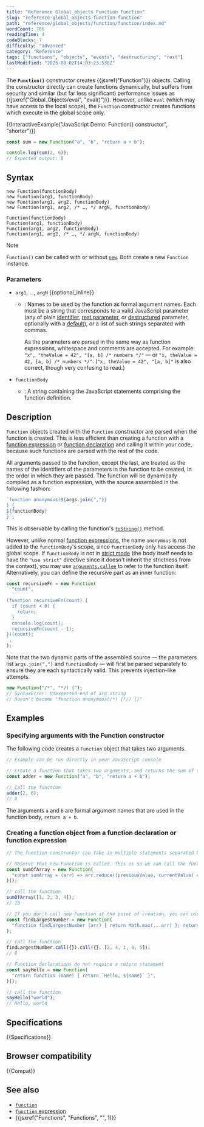 ```yaml
---
title: "Reference Global_objects Function Function"
slug: "reference-global_objects-function-function"
path: "reference/global_objects/function/function/index.md"
wordCount: 786
readingTime: 4
codeBlocks: 7
difficulty: "advanced"
category: "Reference"
tags: ["functions", "objects", "events", "destructuring", "rest"]
lastModified: "2025-08-02T14:03:23.538Z"
---
```



The **`Function()`** constructor creates {{jsxref("Function")}} objects. Calling the constructor directly can create functions dynamically, but suffers from security and similar (but far less significant) performance issues as {{jsxref("Global_Objects/eval", "eval()")}}. However, unlike `eval` (which may have access to the local scope), the `Function` constructor creates functions which execute in the global scope only.

{{InteractiveExample("JavaScript Demo: Function() constructor", "shorter")}}

```js interactive-example
const sum = new Function("a", "b", "return a + b");

console.log(sum(2, 6));
// Expected output: 8
```

## Syntax

```js-nolint
new Function(functionBody)
new Function(arg1, functionBody)
new Function(arg1, arg2, functionBody)
new Function(arg1, arg2, /* …, */ argN, functionBody)

Function(functionBody)
Function(arg1, functionBody)
Function(arg1, arg2, functionBody)
Function(arg1, arg2, /* …, */ argN, functionBody)
```

> [!NOTE]
> `Function()` can be called with or without [`new`](/en-US/docs/Web/JavaScript/Reference/Operators/new). Both create a new `Function` instance.

### Parameters

- `arg1`, …, `argN` {{optional_inline}}
  - : Names to be used by the function as formal argument names. Each must be a string that corresponds to a valid JavaScript parameter (any of plain [identifier](/en-US/docs/Glossary/Identifier), [rest parameter](/en-US/docs/Web/JavaScript/Reference/Functions/rest_parameters), or [destructured](/en-US/docs/Web/JavaScript/Reference/Operators/Destructuring) parameter, optionally with a [default](/en-US/docs/Web/JavaScript/Reference/Functions/Default_parameters)), or a list of such strings separated with commas.

    As the parameters are parsed in the same way as function expressions, whitespace and comments are accepted. For example: `"x", "theValue = 42", "[a, b] /* numbers */"` — or `"x, theValue = 42, [a, b] /* numbers */"`. (`"x, theValue = 42", "[a, b]"` is also correct, though very confusing to read.)

- `functionBody`
  - : A string containing the JavaScript statements comprising the function definition.

## Description

`Function` objects created with the `Function` constructor are parsed when the function is created. This is less efficient than creating a function with a [function expression](/en-US/docs/Web/JavaScript/Reference/Operators/function) or [function declaration](/en-US/docs/Web/JavaScript/Reference/Statements/function) and calling it within your code, because such functions are parsed with the rest of the code.

All arguments passed to the function, except the last, are treated as the names of the identifiers of the parameters in the function to be created, in the order in which they are passed. The function will be dynamically compiled as a function expression, with the source assembled in the following fashion:

```js
`function anonymous(${args.join(",")}
) {
${functionBody}
}`;
```

This is observable by calling the function's [`toString()`](/en-US/docs/Web/JavaScript/Reference/Global_Objects/Function/toString) method.

However, unlike normal [function expressions](/en-US/docs/Web/JavaScript/Reference/Operators/function), the name `anonymous` is not added to the `functionBody`'s scope, since `functionBody` only has access the global scope. If `functionBody` is not in [strict mode](/en-US/docs/Web/JavaScript/Reference/Strict_mode) (the body itself needs to have the `"use strict"` directive since it doesn't inherit the strictness from the context), you may use [`arguments.callee`](/en-US/docs/Web/JavaScript/Reference/Functions/arguments/callee) to refer to the function itself. Alternatively, you can define the recursive part as an inner function:

```js
const recursiveFn = new Function(
  "count",
  `
(function recursiveFn(count) {
  if (count < 0) {
    return;
  }
  console.log(count);
  recursiveFn(count - 1);
})(count);
`,
);
```

Note that the two dynamic parts of the assembled source — the parameters list `args.join(",")` and `functionBody` — will first be parsed separately to ensure they are each syntactically valid. This prevents injection-like attempts.

```js
new Function("/*", "*/) {");
// SyntaxError: Unexpected end of arg string
// Doesn't become "function anonymous(/*) {*/) {}"
```

## Examples

### Specifying arguments with the Function constructor

The following code creates a `Function` object that takes two arguments.

```js
// Example can be run directly in your JavaScript console

// Create a function that takes two arguments, and returns the sum of those arguments
const adder = new Function("a", "b", "return a + b");

// Call the function
adder(2, 6);
// 8
```

The arguments `a` and `b` are formal argument names that are used in the function body, `return a + b`.

### Creating a function object from a function declaration or function expression

```js
// The function constructor can take in multiple statements separated by a semicolon. Function expressions require a return statement with the function's name

// Observe that new Function is called. This is so we can call the function we created directly afterwards
const sumOfArray = new Function(
  "const sumArray = (arr) => arr.reduce((previousValue, currentValue) => previousValue + currentValue); return sumArray",
)();

// call the function
sumOfArray([1, 2, 3, 4]);
// 10

// If you don't call new Function at the point of creation, you can use the Function.call() method to call it
const findLargestNumber = new Function(
  "function findLargestNumber (arr) { return Math.max(...arr) }; return findLargestNumber",
);

// call the function
findLargestNumber.call({}).call({}, [2, 4, 1, 8, 5]);
// 8

// Function declarations do not require a return statement
const sayHello = new Function(
  "return function (name) { return `Hello, ${name}` }",
)();

// call the function
sayHello("world");
// Hello, world
```

## Specifications

{{Specifications}}

## Browser compatibility

{{Compat}}

## See also

- [`function`](/en-US/docs/Web/JavaScript/Reference/Statements/function)
- [`function` expression](/en-US/docs/Web/JavaScript/Reference/Operators/function)
- {{jsxref("Functions", "Functions", "", 1)}}
